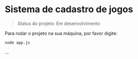 <h1>Sistema de cadastro de jogos</h1>

>Status do projeto: Em desenvolvimento

Para rodar o projeto na sua máquina, por favor digite:

```
node app.js
```
...